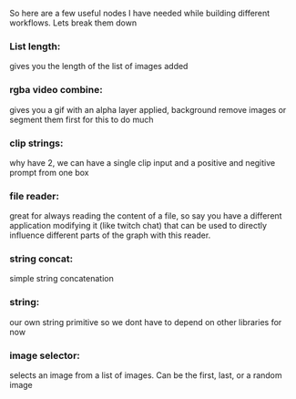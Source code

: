 So here are a few useful nodes I have needed while building different workflows.
Lets break them down

### List length:
gives you the length of the list of images added

### rgba video combine:
gives you a gif with an alpha layer applied, background remove images or segment them first for this to do much

### clip strings:
why have 2, we can have a single clip input and a positive and negitive prompt from one box

### file reader:
great for always reading the content of a file, so say you have a different application modifying it (like twitch chat) that can be used to directly influence different parts of the graph with this reader.

### string concat:
simple string concatenation

### string:
our own string primitive so we dont have to depend on other libraries for now

### image selector:
selects an image from a list of images. Can be the first, last, or a random image
